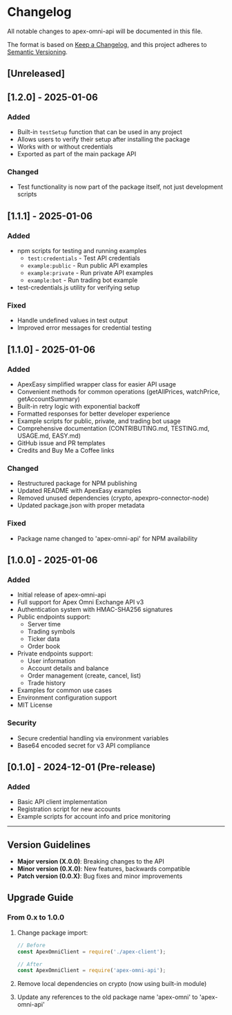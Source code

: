 # Changelog

All notable changes to apex-omni-api will be documented in this file.

The format is based on [Keep a Changelog](https://keepachangelog.com/en/1.0.0/),
and this project adheres to [Semantic Versioning](https://semver.org/spec/v2.0.0.html).

## [Unreleased]

## [1.2.0] - 2025-01-06

### Added
- Built-in `testSetup` function that can be used in any project
- Allows users to verify their setup after installing the package
- Works with or without credentials
- Exported as part of the main package API

### Changed
- Test functionality is now part of the package itself, not just development scripts

## [1.1.1] - 2025-01-06

### Added
- npm scripts for testing and running examples
  - `test:credentials` - Test API credentials
  - `example:public` - Run public API examples
  - `example:private` - Run private API examples
  - `example:bot` - Run trading bot example
- test-credentials.js utility for verifying setup

### Fixed
- Handle undefined values in test output
- Improved error messages for credential testing

## [1.1.0] - 2025-01-06

### Added
- ApexEasy simplified wrapper class for easier API usage
- Convenient methods for common operations (getAllPrices, watchPrice, getAccountSummary)
- Built-in retry logic with exponential backoff
- Formatted responses for better developer experience
- Example scripts for public, private, and trading bot usage
- Comprehensive documentation (CONTRIBUTING.md, TESTING.md, USAGE.md, EASY.md)
- GitHub issue and PR templates
- Credits and Buy Me a Coffee links

### Changed
- Restructured package for NPM publishing
- Updated README with ApexEasy examples
- Removed unused dependencies (crypto, apexpro-connector-node)
- Updated package.json with proper metadata

### Fixed
- Package name changed to 'apex-omni-api' for NPM availability

## [1.0.0] - 2025-01-06

### Added
- Initial release of apex-omni-api
- Full support for Apex Omni Exchange API v3
- Authentication system with HMAC-SHA256 signatures
- Public endpoints support:
  - Server time
  - Trading symbols
  - Ticker data
  - Order book
- Private endpoints support:
  - User information
  - Account details and balance
  - Order management (create, cancel, list)
  - Trade history
- Examples for common use cases
- Environment configuration support
- MIT License

### Security
- Secure credential handling via environment variables
- Base64 encoded secret for v3 API compliance

## [0.1.0] - 2024-12-01 (Pre-release)

### Added
- Basic API client implementation
- Registration script for new accounts
- Example scripts for account info and price monitoring

---

## Version Guidelines

- **Major version (X.0.0)**: Breaking changes to the API
- **Minor version (0.X.0)**: New features, backwards compatible
- **Patch version (0.0.X)**: Bug fixes and minor improvements

## Upgrade Guide

### From 0.x to 1.0.0

1. Change package import:
   ```javascript
   // Before
   const ApexOmniClient = require('./apex-client');
   
   // After
   const ApexOmniClient = require('apex-omni-api');
   ```

2. Remove local dependencies on crypto (now using built-in module)

3. Update any references to the old package name 'apex-omni' to 'apex-omni-api'